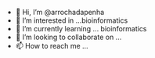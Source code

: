 - 👋 Hi, I’m @arrochadapenha
- 👀 I’m interested in ...bioinformatics
- 🌱 I’m currently learning ... bioinformatics
- 💞️ I’m looking to collaborate on ...
- 📫 How to reach me ...

<!---
arrochadapenha/arrochadapenha is a ✨ special ✨ repository because its `README.md` (this file) appears on your GitHub profile.
You can click the Preview link to take a look at your changes.
--->
